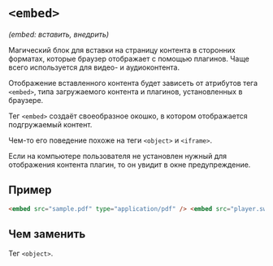 # `<embed>`

_(embed: вставить, внедрить)_

Магический блок для вставки на страницу контента в сторонних форматах, которые браузер отображает с помощью плагинов. Чаще всего используется для видео- и аудиоконтента.

Отображение вставленного контента будет зависеть от атрибутов тега `<embed>`, типа загружаемого контента и плагинов, установленных в браузере.

Тег `<embed>` создаёт своеобразное окошко, в котором отображается подгружаемый контент.

Чем-то его поведение похоже на теги `<object>` и `<iframe>`.

Если на компьютере пользователя не установлен нужный для отображения контента плагин, то он увидит в окне предупреждение.

## Пример

```html
<embed src="sample.pdf" type="application/pdf" /> <embed src="player.swf" type="application/x-shockwave-flash" />
```

## Чем заменить

Тег `<object>`.
